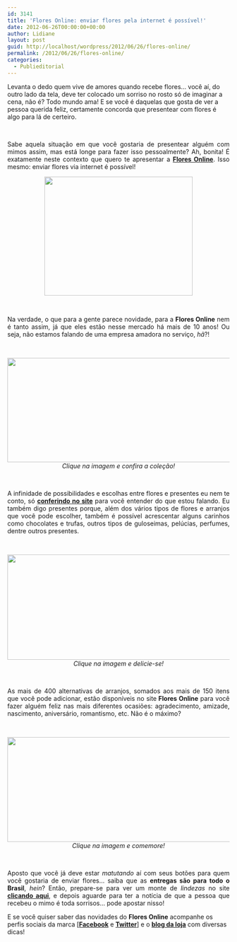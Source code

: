 ```yaml
---
id: 3141
title: 'Flores Online: enviar flores pela internet é possível!'
date: 2012-06-26T00:00:00+00:00
author: Lidiane
layout: post
guid: http://localhost/wordpress/2012/06/26/flores-online/
permalink: /2012/06/26/flores-online/
categories:
  - Publieditorial
---
```

Levanta o dedo quem vive de amores quando recebe flores… você aí, do outro lado da tela, deve ter colocado um sorriso no rosto só de imaginar a cena, não é? Todo mundo ama! E se você é daquelas que gosta de ver a pessoa querida feliz, certamente concorda que presentear com flores é algo para lá de certeiro.

&nbsp;

<p align="justify">
  Sabe aquela situação em que você gostaria de presentear alguém com mimos assim, mas está longe para fazer isso pessoalmente? Ah, bonita! É exatamente neste contexto que quero te apresentar a <strong><a href="http://www.floresonline.com.br/" target="_blank" rel="nofollow">Flores Online</a></strong>. Isso mesmo: enviar flores via internet é possível!
</p>

<!--more-->

<p align="center">
  <a href="http://www.trololodemulher.com.br/2012/06/26/flores-online/flores-online/" rel="attachment wp-att-8764"  rel="nofollow"><img class="alignnone size-full wp-image-8764" title="Flores Online" alt="" src="http://www.trololodemulher.com.br/blog/wp-content/uploads/2012/06/Flores-Online.jpg" width="336" height="269" /></a>
</p>

&nbsp;

<p align="justify">
  Na verdade, o que para a gente parece novidade, para a <strong>Flores Online</strong> nem é tanto assim, já que eles estão nesse mercado há mais de 10 anos! Ou seja, não estamos falando de uma empresa amadora no serviço, <em>hã</em>?!
</p>

&nbsp;

<p align="center">
  <a href="http://www.floresonline.com.br/opcoes.asp?tipo=885" target="_blank" rel="attachment wp-att-8763"  rel="nofollow"><img class="alignnone size-full wp-image-8763" title="FLORES ONLINE - TULIPAS" alt="" src="http://www.trololodemulher.com.br/blog/wp-content/uploads/2012/06/FLORES-ONLINE-TULIPAS.png" width="561" height="236" /></a><br /> <em>Clique na imagem e confira a coleção!</em>
</p>

&nbsp;

<p align="justify">
  A infinidade de possibilidades e escolhas entre flores e presentes eu nem te conto, só <strong><a href="http://www.floresonline.com.br/" target="_blank">conferindo no site</a></strong> para você entender do que estou falando. Eu também digo presentes porque, além dos vários tipos de flores e arranjos que você pode escolher, também é possível acrescentar alguns carinhos como chocolates e trufas, outros tipos de guloseimas, pelúcias, perfumes, dentre outros presentes.
</p>

&nbsp;

<p align="center">
  <a href="http://www.floresonline.com.br/opcoes.asp?tipo=1" target="_blank" rel="attachment wp-att-8762"  rel="nofollow"><img class="alignnone size-full wp-image-8762" title="FLORES ONLINE - BOMBONS" alt="" src="http://www.trololodemulher.com.br/blog/wp-content/uploads/2012/06/FLORES-ONLINE-BOMBONS.png" width="559" height="238" /></a><br /> <em>Clique na imagem e delicie-se!</em>
</p>

&nbsp;

<p align="justify">
  As mais de 400 alternativas de arranjos, somados aos mais de 150 itens que você pode adicionar, estão disponíveis no site<strong> Flores Online</strong> para você fazer alguém feliz nas mais diferentes ocasiões: agradecimento, amizade, nascimento, aniversário, romantismo, etc. Não é o máximo?
</p>

&nbsp;

<p align="center">
  <a href="http://www.floresonline.com.br/opcoes.asp?tipo=1" target="_blank" rel="attachment wp-att-8761"  rel="nofollow"><img class="alignnone size-full wp-image-8761" title="FLORES ONLINE - ANIVERSÁRIO" alt="" src="http://www.trololodemulher.com.br/blog/wp-content/uploads/2012/06/FLORES-ONLINE-ANIVERSÁRIO.png" width="558" height="237" /></a><br /> <em>Clique na imagem e comemore!</em>
</p>

&nbsp;

<p align="justify">
  Aposto que você já deve estar <em>matutando</em> aí com seus botões para quem você gostaria de enviar flores… saiba que as <strong>entregas são para todo o Brasil</strong>, <em>hein</em>? Então, prepare-se para ver um monte de <em>lindezas</em> no site<strong> <a href="http://www.floresonline.com.br/" target="_blank" rel="nofollow">clicando aqui</a></strong>, e depois aguarde para ter a notícia de que a pessoa que recebeu o mimo é toda sorrisos… pode apostar nisso!
</p>

E se você quiser saber das novidades do **Flores Online** acompanhe os perfis sociais da marca [**<a href="https://www.facebook.com/floresonline" target="_blank"  rel="nofollow">Facebook</a>** e **<a href="https://twitter.com/_floresonline" target="_blank"  rel="nofollow">Twitter</a>**] e o **<a href="http://blog.floresonline.com.br/" target="_blank"  rel="nofollow">blog da loja</a>** com diversas dicas!